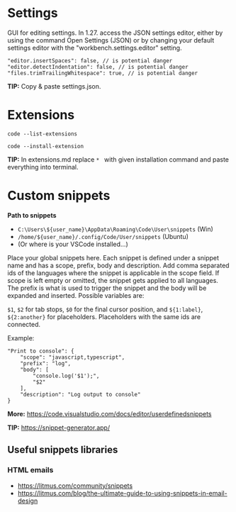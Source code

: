 # Settings

GUI for editing settings. In 1.27. access the JSON settings editor, either by using the command Open Settings (JSON) or by changing your default settings editor with the "workbench.settings.editor" setting.

```
"editor.insertSpaces": false, // is potential danger
"editor.detectIndentation": false, // is potential danger
"files.trimTrailingWhitespace": true, // is potential danger
```

**TIP:** Copy & paste settings.json.

# Extensions

`code --list-extensions`

`code --install-extension`

**TIP:** In extensions.md replace `* ` with given installation command and paste everything into terminal.

# Custom snippets

**Path to snippets**
* `C:\Users\${user_name}\AppData\Roaming\Code\User\snippets` (Win)
* `/home/${user_name}/.config/Code/User/snippets` (Ubuntu)
* (Or where is your VSCode installed...)

Place your global snippets here. Each snippet is defined under a snippet name and has a scope, prefix, body and description. Add comma separated ids of the languages where the snippet is applicable in the scope field. If scope is left empty or omitted, the snippet gets applied to all languages. The prefix is what is used to trigger the snippet and the body will be expanded and inserted. Possible variables are:

`$1`, `$2` for tab stops, `$0` for the final cursor position, and `${1:label}`, `${2:another}` for placeholders. Placeholders with the same ids are connected.

Example:
```
"Print to console": {
	"scope": "javascript,typescript",
	"prefix": "log",
	"body": [
		"console.log('$1');",
		"$2"
	],
	"description": "Log output to console"
}
```

**More:** https://code.visualstudio.com/docs/editor/userdefinedsnippets

**TIP:** https://snippet-generator.app/

## Useful snippets libraries
### HTML emails
* https://litmus.com/community/snippets
* https://litmus.com/blog/the-ultimate-guide-to-using-snippets-in-email-design
